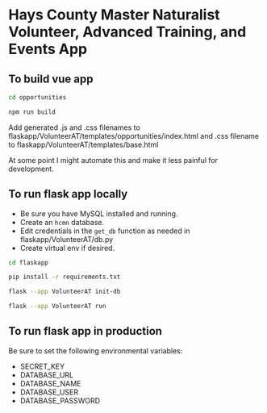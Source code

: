 # Hays County Master Naturalist Volunteer, Advanced Training, and Events App

## To build vue app

```sh
cd opportunities
```

```sh
npm run build
```

Add generated .js and .css filenames to flaskapp/VolunteerAT/templates/opportunities/index.html and .css filename to flaskapp/VolunteerAT/templates/base.html

At some point I might automate this and make it less painful for development.

## To run flask app locally
- Be sure you have MySQL installed and running.
- Create an `hcmn` database.
- Edit credentials in the `get_db` function as needed in flaskapp/VolunteerAT/db.py
- Create virtual env if desired.

```sh
cd flaskapp
```

```sh
pip install -r requirements.txt
```

```sh
flask --app VolunteerAT init-db
```

```sh
flask --app VolunteerAT run
```

## To run flask app in production
Be sure to set the following environmental variables:
- SECRET_KEY
- DATABASE_URL
- DATABASE_NAME
- DATABASE_USER
- DATABASE_PASSWORD
